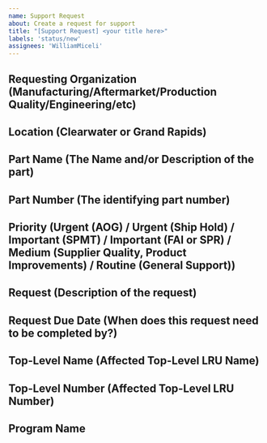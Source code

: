 ```yaml
---
name: Support Request
about: Create a request for support
title: "[Support Request] <your title here>"
labels: 'status/new'
assignees: 'WilliamMiceli'
---
```

## Requesting Organization (Manufacturing/Aftermarket/Production Quality/Engineering/etc)




## Location (Clearwater or Grand Rapids)




## Part Name (The Name and/or Description of the part)




## Part Number (The identifying part number)




## Priority (Urgent (AOG) / Urgent (Ship Hold) / Important (SPMT) / Important (FAI or SPR) / Medium (Supplier Quality, Product Improvements) / Routine (General Support))




## Request (Description of the request)




## Request Due Date (When does this request need to be completed by?)




## Top-Level Name (Affected Top-Level LRU Name)




## Top-Level Number (Affected Top-Level LRU Number)




## Program Name



